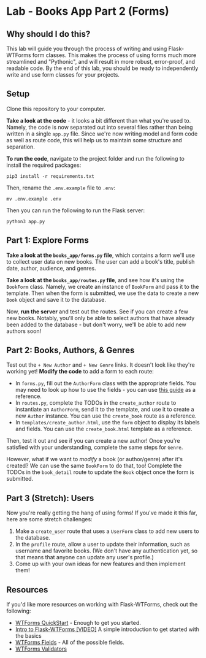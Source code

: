 # Lab - Books App Part 2 (Forms)

## Why should I do this?

This lab will guide you through the process of writing and using Flask-WTForms form classes. This makes the process of using forms much more streamlined and "Pythonic", and will result in more robust, error-proof, and readable code. By the end of this lab, you should be ready to independently write and use form classes for your projects. 

## Setup

Clone this repository to your computer. 

**Take a look at the code** - it looks a bit different than what you're used to. Namely, the code is now separated out into several files rather than being written in a single `app.py` file. Since we're now writing model and form code as well as route code, this will help us to maintain some structure and separation.

**To run the code**, navigate to the project folder and run the following to install the required packages:

```
pip3 install -r requirements.txt
```

Then, rename the `.env.example` file to `.env`:

```
mv .env.example .env
```

Then you can run the following to run the Flask server:

```
python3 app.py
```

## Part 1: Explore Forms

**Take a look at the `books_app/forms.py` file**, which contains a form we'll use to collect user data on new books. The user can add a book's title, publish date, author, audience, and genres.

**Take a look at the `books_app/routes.py` file**, and see how it's using the `BookForm` class. Namely, we create an instance of `BookForm` and pass it to the template. Then when the form is submitted, we use the data to create a new `Book` object and save it to the database.

Now, **run the server** and test out the routes. See if you can create a few new books. Notably, you'll only be able to select authors that have already been added to the database - but don't worry, we'll be able to add new authors soon!

## Part 2: Books, Authors, & Genres

Test out the `+ New Author` and `+ New Genre` links. It doesn't look like they're working yet! **Modify the code** to add a form to each route:

- In `forms.py`, fill out the `AuthorForm` class with the appropriate fields. You may need to look up how to use the fields - you can use [this guide](http://wtforms.simplecodes.com/docs/0.6/fields.html) as a reference.
- In `routes.py`, complete the TODOs in the `create_author` route to instantiate an `AuthorForm`, send it to the template, and use it to create a new `Author` instance. You can use the `create_book` route as a reference.
- In `templates/create_author.html`, use the `form` object to display its labels and fields. You can use the `create_book.html` template as a reference.

Then, test it out and see if you can create a new author! Once you're satisfied with your understanding, complete the same steps for `Genre`.

However, what if we want to _modify_ a book (or author/genre) after it's created? We can use the same `BookForm` to do that, too! Complete the TODOs in the `book_detail` route to update the `Book` object once the form is submitted.

## Part 3 (Stretch): Users

Now you're really getting the hang of using forms! If you've made it this far, here are some stretch challenges:

1. Make a `create_user` route that uses a `UserForm` class to add new users to the database.
1. In the `profile` route, allow a user to update their information, such as username and favorite books. (We don't have any authentication yet, so that means that anyone can update any user's profile.)
1. Come up with your own ideas for new features and then implement them!

## Resources

If you'd like more resources on working with Flask-WTForms, check out the following:

- [WTForms QuickStart](https://flask-wtf.readthedocs.io/en/stable/quickstart.html) - Enough to get you started.
- [Intro to Flask-WTForms [VIDEO]](https://www.youtube.com/watch?v=vzaXBm-ZVOQ) A simple introduction to get started with the basics
- [WTForms Fields](http://wtforms.simplecodes.com/docs/0.6/fields.html) - All of the possible fields.
- [WTForms Validators](https://wtforms.readthedocs.io/en/2.3.x/validators/)